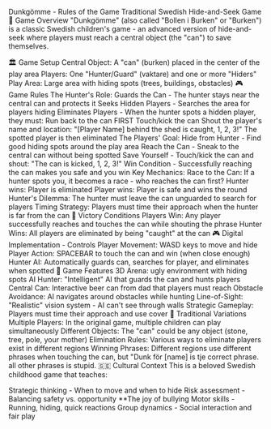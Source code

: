 Dunkgömme - Rules of the Game
Traditional Swedish Hide-and-Seek Game
🎯 Game Overview
"Dunkgömme" (also called "Bollen i Burken" or "Burken") is a classic Swedish children's game - an advanced version of hide-and-seek where players must reach a central object (the "can") to save themselves.

🏛️ Game Setup
Central Object: A "can" (burken) placed in the center of the play area
Players: One "Hunter/Guard" (vaktare) and one or more "Hiders"
Play Area: Large area with hiding spots (trees, buildings, obstacles)
🎮 Game Rules
The Hunter's Role:
Guards the Can - The hunter stays near the central can and protects it
Seeks Hidden Players - Searches the area for players hiding
Eliminates Players - When the hunter spots a hidden player, they must:
Run back to the can FIRST
Touch/kick the can
Shout the player's name and location: "[Player Name] behind the shed is caught, 1, 2, 3!"
The spotted player is then eliminated
The Players' Goal:
Hide from Hunter - Find good hiding spots around the play area
Reach the Can - Sneak to the central can without being spotted
Save Yourself - Touch/kick the can and shout: "The can is kicked, 1, 2, 3!"
Win Condition - Successfully reaching the can makes you safe and you win
Key Mechanics:
Race to the Can: If a hunter spots you, it becomes a race - who reaches the can first?
Hunter wins: Player is eliminated
Player wins: Player is safe and wins the round
Hunter's Dilemma: The hunter must leave the can unguarded to search for players
Timing Strategy: Players must time their approach when the hunter is far from the can
🎯 Victory Conditions
Players Win: Any player successfully reaches and touches the can while shouting the phrase
Hunter Wins: All players are eliminated by being "caught" at the can
🎮 Digital Implementation - Controls
Player Movement: WASD keys to move and hide
Player Action: SPACEBAR to touch the can and win (when close enough)
Hunter AI: Automatically guards can, searches for player, and eliminates when spotted
🎨 Game Features
3D Arena: ugly environment with hiding spots
AI Hunter: "Intelligent" AI that guards the can and hunts players
Central Can: Interactive beer can from dad that players must reach
Obstacle Avoidance: AI navigates around obstacles while hunting
Line-of-Sight: "Realistic" vision system - AI can't see through walls
Strategic Gameplay: Players must time their approach and use cover
📝 Traditional Variations
Multiple Players: In the original game, multiple children can play simultaneously
Different Objects: The "can" could be any object (stone, tree, pole, your mother)
Elimination Rules: Various ways to eliminate players exist in different regions
Winning Phrases: Different regions use different phrases when touching the can, but "Dunk för [name] is tje correct phrase. all other phrases is stupid.
🇸🇪 Cultural Context
This is a beloved Swedish childhood game that teaches:

Strategic thinking - When to move and when to hide
Risk assessment - Balancing safety vs. opportunity
**The joy of bullying
Motor skills - Running, hiding, quick reactions
Group dynamics - Social interaction and fair play